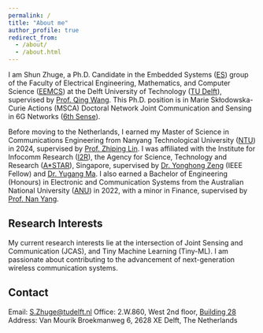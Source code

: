 ```yaml
---
permalink: /
title: "About me"
author_profile: true
redirect_from: 
  - /about/
  - /about.html
---
```


I am Shun Zhuge, a Ph.D. Candidate in the Embedded Systems ([ES](https://www.tudelft.nl/ewi/over-de-faculteit/afdelingen/software-technology/embedded-systems)) group of the Faculty of Electrical Engineering, Mathematics, and Computer Science ([EEMCS](https://www.tudelft.nl/en/eemcs)) at the Delft University of Technology ([TU Delft](https://www.tudelft.nl/en/)), supervised by [Prof. Qing Wang](https://www.st.ewi.tudelft.nl/qing/). This Ph.D. position is in Marie Skłodowska-Curie Actions (MSCA) Doctoral Network Joint Communication and Sensing in 6G Networks ([6th Sense](https://dn6sense.eu/)). 

Before moving to the Netherlands, I earned my Master of Science in Communications Engineering from Nanyang Technological University ([NTU](https://www.ntu.edu.sg/)) in 2024, supervised by [Prof. Zhiping Lin](https://personal.ntu.edu.sg/ezplin/). I was affiliated with the Institute for Infocomm Research ([I2R](https://www.a-star.edu.sg/i2r)), the Agency for Science, Technology and Research ([A*STAR](https://www.a-star.edu.sg/)), Singapore, supervised by [Dr. Yonghong Zeng](https://www.linkedin.com/in/yonghong-zeng-0870b63b/?originalSubdomain=sg) (IEEE Fellow) and [Dr. Yugang Ma](https://www.linkedin.com/in/yugang-ma-390b0363/?originalSubdomain=sg). I also earned a Bachelor of Engineering (Honours) in Electronic and Communication Systems from the Australian National University ([ANU](https://www.anu.edu.au/)) in 2022, with a minor in Finance, supervised by [Prof. Nan Yang](https://eng.anu.edu.au/people/nan-yang/).


Research Interests
------
My current research interests lie at the intersection of Joint Sensing and Communication (JCAS), and Tiny Machine Learning (Tiny-ML). I am passionate about contributing to the advancement of next-generation wireless communication systems.

Contact
------
Email: S.Zhuge@tudelft.nl
Office: 2.W.860, West 2nd floor, [Building 28](https://map.tudelftcampus.nl/poi/wiskunde-informatica-ewi/)
Address: Van Mourik Broekmanweg 6, 2628 XE Delft, The Netherlands

